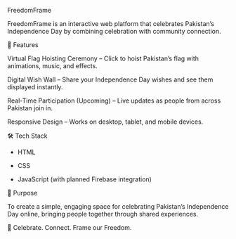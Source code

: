 FreedomFrame

FreedomFrame is an interactive web platform that celebrates Pakistan’s Independence Day by combining celebration with community connection.

🌟 Features

Virtual Flag Hoisting Ceremony – Click to hoist Pakistan’s flag with animations, music, and effects.

Digital Wish Wall – Share your Independence Day wishes and see them displayed instantly.

Real-Time Participation (Upcoming) – Live updates as people from across Pakistan join in.

Responsive Design – Works on desktop, tablet, and mobile devices.

🛠 Tech Stack

- HTML

- CSS

- JavaScript (with planned Firebase integration)

🎯 Purpose

To create a simple, engaging space for celebrating Pakistan’s Independence Day online, bringing people together through shared experiences.

💚 Celebrate. Connect. Frame our Freedom.
